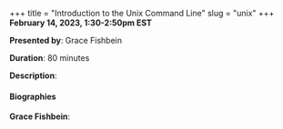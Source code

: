 +++
title = "Introduction to the Unix Command Line"
slug = "unix"
+++
**February 14, 2023, 1:30-2:50pm EST**

**Presented by**: Grace Fishbein

**Duration**: 80 minutes

**Description**:

#### Biographies

**Grace Fishbein**:

<!-- {{< vimeo 690948795 >}} -->
<!-- <br> -->

<!-- - [Watch this session on Vimeo](https://vimeo.com/690948795) -->
